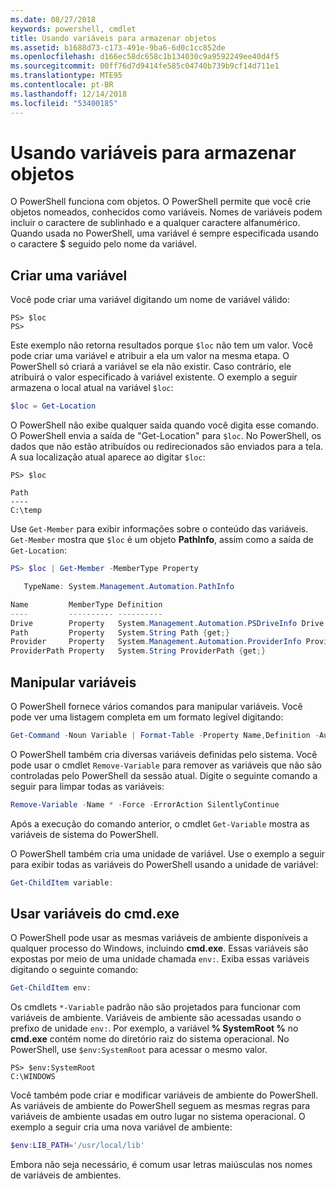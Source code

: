 ```yaml
---
ms.date: 08/27/2018
keywords: powershell, cmdlet
title: Usando variáveis para armazenar objetos
ms.assetid: b1688d73-c173-491e-9ba6-6d0c1cc852de
ms.openlocfilehash: d166ec58dc658c1b134030c9a9592249ee40d4f5
ms.sourcegitcommit: 00ff76d7d9414fe585c04740b739b9cf14d711e1
ms.translationtype: MTE95
ms.contentlocale: pt-BR
ms.lasthandoff: 12/14/2018
ms.locfileid: "53400185"
---
```

# <a name="using-variables-to-store-objects"></a>Usando variáveis para armazenar objetos

O PowerShell funciona com objetos. O PowerShell permite que você crie objetos nomeados, conhecidos como variáveis.
Nomes de variáveis podem incluir o caractere de sublinhado e a qualquer caractere alfanumérico. Quando usada no PowerShell, uma variável é sempre especificada usando o caractere \$ seguido pelo nome da variável.

## <a name="creating-a-variable"></a>Criar uma variável

Você pode criar uma variável digitando um nome de variável válido:

```
PS> $loc
PS>
```

Este exemplo não retorna resultados porque `$loc` não tem um valor. Você pode criar uma variável e atribuir a ela um valor na mesma etapa. O PowerShell só criará a variável se ela não existir.
Caso contrário, ele atribuirá o valor especificado à variável existente. O exemplo a seguir armazena o local atual na variável `$loc`:

```powershell
$loc = Get-Location
```

O PowerShell não exibe qualquer saída quando você digita esse comando. O PowerShell envia a saída de "Get-Location" para `$loc`. No PowerShell, os dados que não estão atribuídos ou redirecionados são enviados para a tela. A sua localização atual aparece ao digitar `$loc`:

```
PS> $loc

Path
----
C:\temp
```

Use `Get-Member` para exibir informações sobre o conteúdo das variáveis. `Get-Member` mostra que `$loc` é um objeto **PathInfo**, assim como a saída de `Get-Location`:

```powershell
PS> $loc | Get-Member -MemberType Property

   TypeName: System.Management.Automation.PathInfo

Name         MemberType Definition
----         ---------- ----------
Drive        Property   System.Management.Automation.PSDriveInfo Drive {get;}
Path         Property   System.String Path {get;}
Provider     Property   System.Management.Automation.ProviderInfo Provider {...
ProviderPath Property   System.String ProviderPath {get;}
```

## <a name="manipulating-variables"></a>Manipular variáveis

O PowerShell fornece vários comandos para manipular variáveis. Você pode ver uma listagem completa em um formato legível digitando:

```powershell
Get-Command -Noun Variable | Format-Table -Property Name,Definition -AutoSize -Wrap
```

O PowerShell também cria diversas variáveis definidas pelo sistema. Você pode usar o cmdlet `Remove-Variable` para remover as variáveis que não são controladas pelo PowerShell da sessão atual. Digite o seguinte comando a seguir para limpar todas as variáveis:

```powershell
Remove-Variable -Name * -Force -ErrorAction SilentlyContinue
```

Após a execução do comando anterior, o cmdlet `Get-Variable` mostra as variáveis de sistema do PowerShell.

O PowerShell também cria uma unidade de variável. Use o exemplo a seguir para exibir todas as variáveis do PowerShell usando a unidade de variável:

```powershell
Get-ChildItem variable:
```

## <a name="using-cmdexe-variables"></a>Usar variáveis do cmd.exe

O PowerShell pode usar as mesmas variáveis de ambiente disponíveis a qualquer processo do Windows, incluindo **cmd.exe**. Essas variáveis são expostas por meio de uma unidade chamada `env:`. Exiba essas variáveis digitando o seguinte comando:

```powershell
Get-ChildItem env:
```

Os cmdlets `*-Variable` padrão não são projetados para funcionar com variáveis de ambiente. Variáveis de ambiente são acessadas usando o prefixo de unidade `env:`. Por exemplo, a variável **% SystemRoot %** no **cmd.exe** contém nome do diretório raiz do sistema operacional. No PowerShell, use `$env:SystemRoot` para acessar o mesmo valor.

```
PS> $env:SystemRoot
C:\WINDOWS
```

Você também pode criar e modificar variáveis de ambiente do PowerShell. As variáveis de ambiente do PowerShell seguem as mesmas regras para variáveis de ambiente usadas em outro lugar no sistema operacional. O exemplo a seguir cria uma nova variável de ambiente:

```powershell
$env:LIB_PATH='/usr/local/lib'
```

Embora não seja necessário, é comum usar letras maiúsculas nos nomes de variáveis de ambientes.
